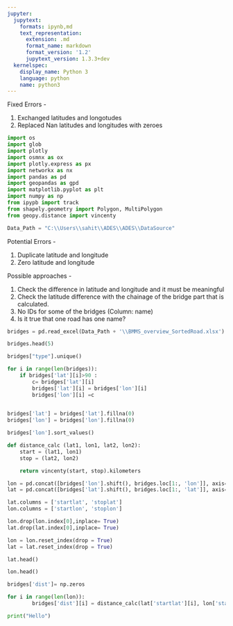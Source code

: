 ```yaml
---
jupyter:
  jupytext:
    formats: ipynb,md
    text_representation:
      extension: .md
      format_name: markdown
      format_version: '1.2'
      jupytext_version: 1.3.3+dev
  kernelspec:
    display_name: Python 3
    language: python
    name: python3
---
```


Fixed Errors - 
1. Exchanged latitudes and longotudes
2. Replaced Nan latitudes and longitudes with zeroes

```python
import os
import glob
import plotly
import osmnx as ox
import plotly.express as px
import networkx as nx
import pandas as pd
import geopandas as gpd
import matplotlib.pyplot as plt
import numpy as np
from ipypb import track
from shapely.geometry import Polygon, MultiPolygon
from geopy.distance import vincenty
```

```python
Data_Path = "C:\\Users\\sahit\\ADES\\ADES\\DataSource"
```

Potential Errors -
1. Duplicate latitude and longitude 
2. Zero latitude and longitude 


Possible approaches - 
1. Check the difference in latitude and longitude and it must be meaningful 
2. Check the latitude difference with the chainage of the bridge part that is calculated. 
3. No IDs for some of the bridges (Column: name)
4. Is it true that one road has one name?


```python
bridges = pd.read_excel(Data_Path + '\\BMMS_overview_SortedRoad.xlsx')
```

```python
bridges.head(5)
```

```python
bridges["type"].unique()
```

```python
for i in range(len(bridges)):
    if bridges['lat'][i]>90 :
        c= bridges['lat'][i] 
        bridges['lat'][i] = bridges['lon'][i] 
        bridges['lon'][i] =c
        
```

```python
bridges['lat'] = bridges['lat'].fillna(0)
bridges['lon'] = bridges['lon'].fillna(0)
```

```python
bridges['lon'].sort_values()
```

```python
def distance_calc (lat1, lon1, lat2, lon2):
    start = (lat1, lon1)
    stop = (lat2, lon2)

    return vincenty(start, stop).kilometers
```

```python
lon = pd.concat([bridges['lon'].shift(), bridges.loc[1:, 'lon']], axis=1, ignore_index=True)
lat = pd.concat([bridges['lat'].shift(), bridges.loc[1:, 'lat']], axis=1, ignore_index=True)
```

```python
lat.columns = ['startlat', 'stoplat']
lon.columns = ['startlon', 'stoplon']
```

```python
lon.drop(lon.index[0],inplace= True)
lat.drop(lat.index[0],inplace= True)
```

```python
lon = lon.reset_index(drop = True)
lat = lat.reset_index(drop = True)
```

```python
lat.head()
```

```python
lon.head()
```

```python
bridges['dist']= np.zeros
```

```python
for i in range(len(lon)):
        bridges['dist'][i] = distance_calc(lat['startlat'][i], lon['startlon'][i],lat['stoplat'][i], lon['stoplon'][i] )
```

```python
print("Hello")
```
